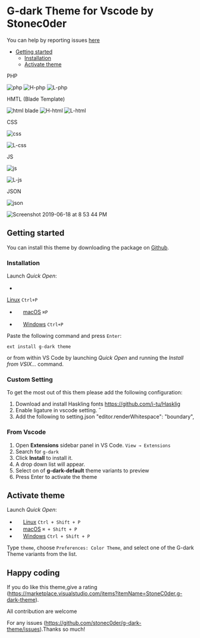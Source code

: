 # G-dark Theme for Vscode by Stonec0der

You can help by reporting issues [here](https://github.com/stonec0der/g-dark-theme/issues.)

- [Getting started](#getting-started)
  - [Installation](#installation)
  - [Activate theme](#activate-theme)

PHP

![php](https://user-images.githubusercontent.com/11365636/55525235-d96ac800-567f-11e9-8dd8-16f80d514413.png)
![H-php](https://user-images.githubusercontent.com/11365636/59718876-9a71fa80-920a-11e9-809c-22bc9c933bbe.png)
![L-php](https://user-images.githubusercontent.com/11365636/59718896-a52c8f80-920a-11e9-9928-796bcb424754.png)


HMTL (Blade Template)

![html blade](https://user-images.githubusercontent.com/11365636/55525233-d8d23180-567f-11e9-9910-8de2ffc89bfe.png)
![H-html](https://user-images.githubusercontent.com/11365636/59718885-9e058180-920a-11e9-866c-55cdd659f76c.png)
![L-html](https://user-images.githubusercontent.com/11365636/59718892-a1007200-920a-11e9-88c2-301a7d9021ae.png)

CSS

![css](https://user-images.githubusercontent.com/11365636/55525236-d96ac800-567f-11e9-947b-5a5a9197959c.png)

![L-css](https://user-images.githubusercontent.com/11365636/59718900-a6f65300-920a-11e9-9ef0-c9ac1d590fb6.png)

JS

![js](https://user-images.githubusercontent.com/11365636/55525232-d8d23180-567f-11e9-8f21-df0ae812fdab.png)

![L-js](https://user-images.githubusercontent.com/11365636/59718894-a2ca3580-920a-11e9-9d72-d9bbe7983fe4.png)

JSON

![json](https://user-images.githubusercontent.com/11365636/55525234-d8d23180-567f-11e9-8459-765bf757a808.png)

![Screenshot 2019-06-18 at 8 53 44 PM](https://user-images.githubusercontent.com/11365636/59719130-33087a80-920b-11e9-9d99-d0934aefee8c.png)

## Getting started

You can install this theme by downloading the package on [Github](https://marketplace.visualstudio.com/items?itemName=StoneC0der.g-dark-theme).

### Installation

Launch *Quick Open*:

  - <img src="https://www.kernel.org/theme/images/logos/favicon.png" width=16 height=16/> 

<a href="https://code.visualstudio.com/shortcuts/keyboard-shortcuts-linux.pdf">Linux</a> `Ctrl+P`

- <img src="https://developer.apple.com/favicon.ico" width=16 height=16/> <a href="https://code.visualstudio.com/shortcuts/keyboard-shortcuts-macos.pdf">macOS</a> `⌘P`

- <img src="https://www.microsoft.com/favicon.ico" width=16 height=16/> <a href="https://code.visualstudio.com/shortcuts/keyboard-shortcuts-windows.pdf">Windows</a> `Ctrl+P`

Paste the following command and press `Enter`:

```shell
ext install g-dark theme
```

<!-- #### Packaged VSIX Extension

[Download the latest .vsix release](https://marketplace.visualstudio.com/_apis/public/gallery/publishers/Equinusocio/vsextensions/vsc-material-theme/latest/vspackage) file from the marketplace and install it from the command line

```shell
code --install-extension vsc-g-dark-theme-*.*.*.vsix
``` -->

or from within VS Code by launching *Quick Open* and running the *Install from VSIX...* command.

### Custom Setting

To get the most out of this them please add the following configuration:

1. Download and install Haskling fonts
  https://github.com/i-tu/Hasklig
2. Enable ligature in vscode setting.
˝
3. Add the following to setting.json
    "editor.renderWhitespace": "boundary",

### From Vscode

1. Open **Extensions** sidebar panel in VS Code. `View → Extensions`
2. Search for `g-dark`
3. Click **Install** to install it.
4. A drop down list will appear.
5. Select on of **g-dark-default** theme variants to preview
6. Press Enter to activate the theme

## Activate theme

Launch *Quick Open*:

  - <img src="https://www.kernel.org/theme/images/logos/favicon.png" width=16 height=16/> <a href="https://code.visualstudio.com/shortcuts/keyboard-shortcuts-linux.pdf">Linux</a> `Ctrl + Shift + P`
  - <img src="https://developer.apple.com/favicon.ico" width=16 height=16/> <a href="https://code.visualstudio.com/shortcuts/keyboard-shortcuts-macos.pdf">macOS</a> `⌘ + Shift + P`
  - <img src="https://www.microsoft.com/favicon.ico" width=16 height=16/> <a href="https://code.visualstudio.com/shortcuts/keyboard-shortcuts-windows.pdf">Windows</a> `Ctrl + Shift + P`

Type `theme`, choose `Preferences: Color Theme`, and select one of the G-dark Theme variants from the list.

## Happy coding

If you do like this theme,give a rating (https://marketplace.visualstudio.com/items?itemName=StoneC0der.g-dark-theme). 

All contribution are welcome

For any issues (https://github.com/stonec0der/g-dark-theme/issues).Thanks so much!
